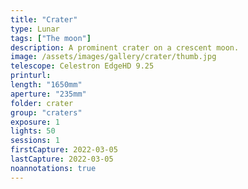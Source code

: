 ```yaml
---
title: "Crater"
type: Lunar
tags: ["The moon"]
description: A prominent crater on a crescent moon.
image: /assets/images/gallery/crater/thumb.jpg
telescope: Celestron EdgeHD 9.25
printurl: 
length: "1650mm"
aperture: "235mm"
folder: crater
group: "craters"
exposure: 1
lights: 50
sessions: 1
firstCapture: 2022-03-05 
lastCapture: 2022-03-05
noannotations: true
---
```

